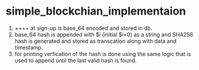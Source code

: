# simple_blockchian_implementaion
1. <name>+<Aadhaar>+<email>+<mobile>+<PIN> at sign-up is base_64 encoded and stored in db.
2. base_64 hash is appended with $i (initial $i=0) as a string and SHA256 hash is generated and stored as
   transcation along with data and timestamp.
3. for printing verfication of the hash is done using the same logic that is used to append until the last valid hash is found.
